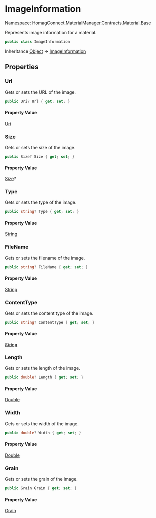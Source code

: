 ﻿# ImageInformation

Namespace: HomagConnect.MaterialManager.Contracts.Material.Base

Represents image information for a material.

```csharp
public class ImageInformation
```

Inheritance [Object](https://docs.microsoft.com/en-us/dotnet/api/system.object) → [ImageInformation](./homagconnect.materialmanager.contracts.material.base.imageinformation.md)

## Properties

### **Url**

Gets or sets the URL of the image.

```csharp
public Uri? Url { get; set; }
```

#### Property Value

[Uri](https://docs.microsoft.com/en-us/dotnet/api/system.uri)<br>

### **Size**

Gets or sets the size of the image.

```csharp
public Size? Size { get; set; }
```

#### Property Value

[Size](./homagconnect.materialmanager.contracts.material.base.size.md)?<br>

### **Type**

Gets or sets the type of the image.

```csharp
public string? Type { get; set; }
```

#### Property Value

[String](https://docs.microsoft.com/en-us/dotnet/api/system.string)<br>

### **FileName**

Gets or sets the filename of the image.

```csharp
public string? FileName { get; set; }
```

#### Property Value

[String](https://docs.microsoft.com/en-us/dotnet/api/system.string)<br>

### **ContentType**

Gets or sets the content type of the image.

```csharp
public string? ContentType { get; set; }
```

#### Property Value

[String](https://docs.microsoft.com/en-us/dotnet/api/system.string)<br>

### **Length**

Gets or sets the length of the image.

```csharp
public double? Length { get; set; }
```

#### Property Value

[Double](https://docs.microsoft.com/en-us/dotnet/api/system.double)<br>

### **Width**

Gets or sets the width of the image.

```csharp
public double? Width { get; set; }
```

#### Property Value

[Double](https://docs.microsoft.com/en-us/dotnet/api/system.double)<br>

### **Grain**

Gets or sets the grain of the image.

```csharp
public Grain Grain { get; set; }
```

#### Property Value

[Grain](../../../IntelliDivide/Documentation/SourceCode/homagconnect.intellidivide.contracts.base.grain.md)<br>
